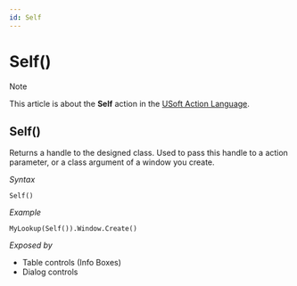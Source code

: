 ```yaml
---
id: Self
---
```


# Self()



> [!NOTE]
> This article is about the **Self** action in the [USoft Action Language](/docs/Task_flow/Action_Language_reference/USoft_Action_Language.md).

## **Self()**

Returns a handle to the designed class. Used to pass this handle to a action parameter, or a class argument of a window you create.

*Syntax*

```
Self()
```

*Example*

```
MyLookup(Self()).Window.Create()
```

*Exposed by*

- Table controls (Info Boxes)
- Dialog controls